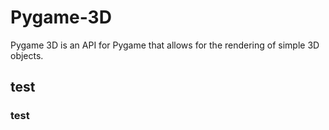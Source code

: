 # Pygame-3D

Pygame 3D is an API for Pygame that allows for the rendering of simple 3D objects.

## test

### test